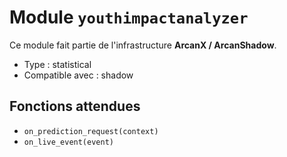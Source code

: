 # Module `youthimpactanalyzer`

Ce module fait partie de l'infrastructure **ArcanX / ArcanShadow**.

- Type : statistical
- Compatible avec : shadow

## Fonctions attendues
- `on_prediction_request(context)`
- `on_live_event(event)`
